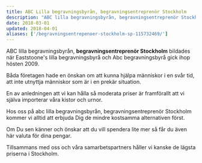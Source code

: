 ```yaml
---
title: ABC Lilla begravningsbyrån, begravningsentreprenör Stockholm
description: "ABC lilla begravningsbyrån, begravningsentreprenör Stockholm bildades när Eaststoone's lilla begravningsbyrå och Abc begravningsbyrå gick ihop hösten 2009. Båda företagen hade en önskan om att kunna hjälpa människor i en svår tid, att inte utnyttja människor som är i en prekär situation. Begravningsentreprenör Södermalm, Gamla stan, Norrmalm, Östermalm, Vasastan, Kungsholmen, Bromma, Vällingby, Järfälla, Spånga, Sundbyberg, Solna, Huddinge, Botkyrka, Danderyd, Ekerö, Haninge, Järfälla, Lidingö, Nacka, Norrtälje, Nykvarn"
date: 2018-03-01
updated: 2018-04-01
aliases: ['/begravningsentrepenoer-stockholm-sp-115732469/']
---
```



ABC lilla begravningsbyrån, **begravningsentreprenör Stockholm** bildades när Eaststoone's lilla begravningsbyrå och Abc begravningsbyrå gick ihop hösten 2009.

Båda företagen hade en önskan om att kunna hjälpa människor i en svår tid, att inte utnyttja människor som är i en prekär situation.

En av anledningen att vi kan hålla så moderata priser är framförallt att vi själva importerar våra kistor och urnor.

Hos oss på abc lilla begravningsbyrån, begravningsentreprenör Stockholm kommer vi alltid att erbjuda Dig de mindre kostsamma alternativen först.

Om Du sen känner och önskar att du vill spendera lite mer så får du även här valuta för dina pengar.

Tillsammans med oss och våra samarbetspartners håller vi kanske de lägsta priserna i Stockholm.
